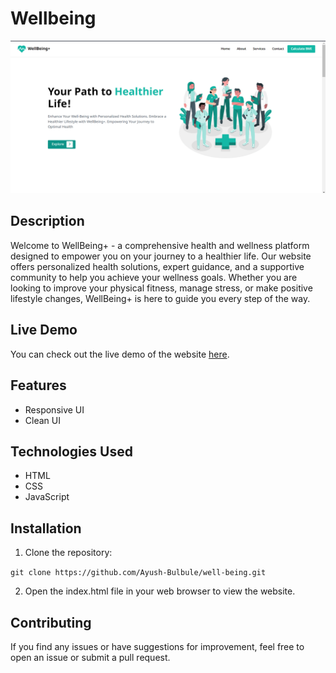 # Wellbeing

![Website Screenshot](./screen.png)

## Description

Welcome to WellBeing+ - a comprehensive health and wellness platform designed to empower you on your journey to a healthier life. Our website offers personalized health solutions, expert guidance, and a supportive community to help you achieve your wellness goals. Whether you are looking to improve your physical fitness, manage stress, or make positive lifestyle changes, WellBeing+ is here to guide you every step of the way.

## Live Demo

You can check out the live demo of the website [here](https://www.well-being.netlify.app).

## Features

- Responsive UI
- Clean UI

## Technologies Used

- HTML
- CSS
- JavaScript

## Installation

1. Clone the repository:

`git clone https://github.com/Ayush-Bulbule/well-being.git`

2. Open the index.html file in your web browser to view the website.


## Contributing

If you find any issues or have suggestions for improvement, feel free to open an issue or submit a pull request.

